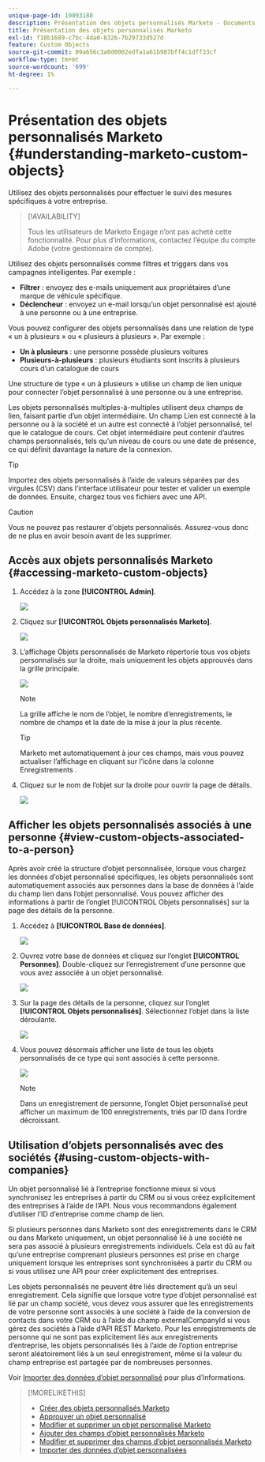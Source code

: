 ```yaml
---
unique-page-id: 10093188
description: Présentation des objets personnalisés Marketo - Documents Marketo - Documentation du produit
title: Présentation des objets personnalisés Marketo
exl-id: f18b1689-c7bc-4da0-8326-7b29733d527d
feature: Custom Objects
source-git-commit: 09a656c3a0d0002edfa1a61b987bff4c1dff33cf
workflow-type: tm+mt
source-wordcount: '699'
ht-degree: 1%

---
```


# Présentation des objets personnalisés Marketo {#understanding-marketo-custom-objects}

Utilisez des objets personnalisés pour effectuer le suivi des mesures spécifiques à votre entreprise.

>[!AVAILABILITY]
>
>Tous les utilisateurs de Marketo Engage n’ont pas acheté cette fonctionnalité. Pour plus d’informations, contactez l’équipe du compte Adobe (votre gestionnaire de compte).

Utilisez des objets personnalisés comme filtres et triggers dans vos campagnes intelligentes. Par exemple :

* **Filtrer** : envoyez des e-mails uniquement aux propriétaires d’une marque de véhicule spécifique.
* **Déclencheur** : envoyez un e-mail lorsqu’un objet personnalisé est ajouté à une personne ou à une entreprise.

Vous pouvez configurer des objets personnalisés dans une relation de type « un à plusieurs » ou « plusieurs à plusieurs ». Par exemple :

* **Un à plusieurs** : une personne possède plusieurs voitures
* **Plusieurs-à-plusieurs** : plusieurs étudiants sont inscrits à plusieurs cours d’un catalogue de cours

Une structure de type « un à plusieurs » utilise un champ de lien unique pour connecter l’objet personnalisé à une personne ou à une entreprise.

Les objets personnalisés multiples-à-multiples utilisent deux champs de lien, faisant partie d’un objet intermédiaire. Un champ Lien est connecté à la personne ou à la société et un autre est connecté à l’objet personnalisé, tel que le catalogue de cours. Cet objet intermédiaire peut contenir d’autres champs personnalisés, tels qu’un niveau de cours ou une date de présence, ce qui définit davantage la nature de la connexion.

>[!TIP]
>
>Importez des objets personnalisés à l’aide de valeurs séparées par des virgules (CSV) dans l’interface utilisateur pour tester et valider un exemple de données. Ensuite, chargez tous vos fichiers avec une API.

>[!CAUTION]
>
>Vous ne pouvez pas restaurer d&#39;objets personnalisés. Assurez-vous donc de ne plus en avoir besoin avant de les supprimer.

## Accès aux objets personnalisés Marketo {#accessing-marketo-custom-objects}

1. Accédez à la zone **[!UICONTROL Admin]**.

   ![](assets/understanding-marketo-custom-objects-1.png)

1. Cliquez sur **[!UICONTROL Objets personnalisés Marketo]**.

   ![](assets/understanding-marketo-custom-objects-2.png)

1. L’affichage Objets personnalisés de Marketo répertorie tous vos objets personnalisés sur la droite, mais uniquement les objets approuvés dans la grille principale.

   ![](assets/understanding-marketo-custom-objects-3.png)

   >[!NOTE]
   >
   >La grille affiche le nom de l’objet, le nombre d’enregistrements, le nombre de champs et la date de la mise à jour la plus récente.

   >[!TIP]
   >
   >Marketo met automatiquement à jour ces champs, mais vous pouvez actualiser l’affichage en cliquant sur l’icône dans la colonne Enregistrements .

1. Cliquez sur le nom de l’objet sur la droite pour ouvrir la page de détails.

   ![](assets/understanding-marketo-custom-objects-4.png)

## Afficher les objets personnalisés associés à une personne {#view-custom-objects-associated-to-a-person}

Après avoir créé la structure d’objet personnalisée, lorsque vous chargez les données d’objet personnalisé spécifiques, les objets personnalisés sont automatiquement associés aux personnes dans la base de données à l’aide du champ lien dans l’objet personnalisé. Vous pouvez afficher des informations à partir de l’onglet [!UICONTROL Objets personnalisés] sur la page des détails de la personne.

1. Accédez à **[!UICONTROL Base de données]**.

   ![](assets/understanding-marketo-custom-objects-5.png)

1. Ouvrez votre base de données et cliquez sur l’onglet **[!UICONTROL Personnes]**. Double-cliquez sur l’enregistrement d’une personne que vous avez associée à un objet personnalisé.

   ![](assets/understanding-marketo-custom-objects-6.png)

1. Sur la page des détails de la personne, cliquez sur l’onglet **[!UICONTROL Objets personnalisés]**. Sélectionnez l’objet dans la liste déroulante.

   ![](assets/understanding-marketo-custom-objects-7.png)

1. Vous pouvez désormais afficher une liste de tous les objets personnalisés de ce type qui sont associés à cette personne.

   ![](assets/understanding-marketo-custom-objects-8.png)

   >[!NOTE]
   >
   >Dans un enregistrement de personne, l’onglet Objet personnalisé peut afficher un maximum de 100 enregistrements, triés par ID dans l’ordre décroissant.

## Utilisation d’objets personnalisés avec des sociétés {#using-custom-objects-with-companies}

Un objet personnalisé lié à l’entreprise fonctionne mieux si vous synchronisez les entreprises à partir du CRM ou si vous créez explicitement des entreprises à l’aide de l’API. Nous vous recommandons également d’utiliser l’ID d’entreprise comme champ de lien.

Si plusieurs personnes dans Marketo sont des enregistrements dans le CRM ou dans Marketo uniquement, un objet personnalisé lié à une société ne sera pas associé à plusieurs enregistrements individuels. Cela est dû au fait qu’une entreprise comprenant plusieurs personnes est prise en charge uniquement lorsque les entreprises sont synchronisées à partir du CRM ou si vous utilisez une API pour créer explicitement des entreprises.

Les objets personnalisés ne peuvent être liés directement qu’à un seul enregistrement. Cela signifie que lorsque votre type d’objet personnalisé est lié par un champ société, vous devez vous assurer que les enregistrements de votre personne sont associés à une société à l’aide de la conversion de contacts dans votre CRM ou à l’aide du champ externalCompanyId si vous gérez des sociétés à l’aide d’API REST Marketo. Pour les enregistrements de personne qui ne sont pas explicitement liés aux enregistrements d’entreprise, les objets personnalisés liés à l’aide de l’option entreprise seront aléatoirement liés à un seul enregistrement, même si la valeur du champ entreprise est partagée par de nombreuses personnes.

Voir [Importer des données d’objet personnalisé](/help/marketo/product-docs/administration/marketo-custom-objects/import-custom-object-data.md) pour plus d’informations.

>[!MORELIKETHIS]
>
>* [Créer des objets personnalisés Marketo](/help/marketo/product-docs/administration/marketo-custom-objects/create-marketo-custom-objects.md)
>* [Approuver un objet personnalisé](/help/marketo/product-docs/administration/marketo-custom-objects/approve-a-custom-object.md)
>* [Modifier et supprimer un objet personnalisé Marketo](/help/marketo/product-docs/administration/marketo-custom-objects/edit-and-delete-a-marketo-custom-object.md)
>* [Ajouter des champs d’objet personnalisés Marketo](/help/marketo/product-docs/administration/marketo-custom-objects/add-marketo-custom-object-fields.md)
>* [Modifier et supprimer des champs d’objet personnalisés Marketo](/help/marketo/product-docs/administration/marketo-custom-objects/edit-and-delete-marketo-custom-object-fields.md)
>* [Importer des données d’objet personnalisées](/help/marketo/product-docs/administration/marketo-custom-objects/import-custom-object-data.md)
